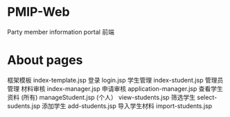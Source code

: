 # PMIP-Web
Party member information portal 前端
# About pages
框架模板 index-template.jsp
登录 login.jsp
学生管理 
index-student.jsp
管理员管理
材料审核 index-manager.jsp
申请审核 application-manager.jsp
查看学生资料 (所有) manageStudent.jsp (个人） view-students.jsp
筛选学生 select-sudents.jsp
添加学生 add-students.jsp
导入学生材料 import-students.jsp

